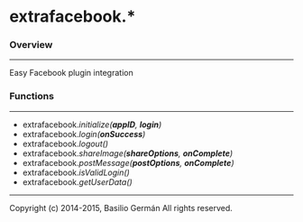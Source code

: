 # extrafacebook.*
### Overview
---
Easy Facebook plugin integration
### Functions
---
- extrafacebook.*initialize(**appID**, **login**)*
- extrafacebook.*login(**onSuccess**)*
- extrafacebook.*logout()*
- extrafacebook.*shareImage(**shareOptions**, **onComplete**)*
- extrafacebook.*postMessage(**postOptions**, **onComplete**)*
- extrafacebook.*isValidLogin()*
- extrafacebook.*getUserData()*

---
Copyright (c) 2014-2015, Basilio Germán
All rights reserved.
